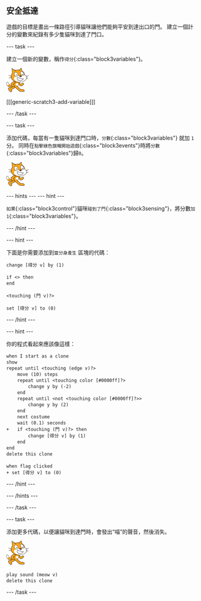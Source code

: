 ## 安全抵達

遊戲的目標是畫出一條路徑引導貓咪讓他們能夠平安到達出口的門。 建立一個計分的變數來紀錄有多少隻貓咪到達了門口。

--- task ---

建立一個新的變數，稱作`得分`{:class="block3variables"}。

![貓咪](images/cat-sprite.png)

[[[generic-scratch3-add-variable]]]

--- /task ---

--- task ---

添加代碼，每當有一隻貓咪到達門口時，`分數`{:class="block3variables"} 就加 `1`分。 同時在`點擊綠色旗幟開始遊戲`{:class="block3events"}時將`分數`{:class="block3variables"}歸`0`。

![貓咪](images/cat-sprite.png)

--- hints ---
 --- hint ---

`如果`{:class="block3control"}貓咪`碰到了門`{:class="block3sensing"}，將分數`加1`{:class="block3variables"}。

--- /hint ---

--- hint ---

下面是你需要添加到`當分身產生` 區塊的代碼：

```blocks3
change [得分 v] by (1)

if <> then
end

<touching (門 v)?>

set [得分 v] to (0)
```

--- /hint ---

--- hint ---

你的程式看起來應該像這樣：

```blocks3
when I start as a clone
show
repeat until <touching (edge v)?>
    move (10) steps
    repeat until <touching color [#0000ff]?>
        change y by (-2)
    end
    repeat until <not <touching color [#0000ff]?>>
        change y by (2)
    end
    next costume
    wait (0.1) seconds
+   if <touching (門 v)?> then
        change [得分 v] by (1)
    end
end
delete this clone

when flag clicked
+ set [得分 v] to (0)
```

--- /hint ---

--- /hints ---

--- /task ---

--- task ---

添加更多代碼，以便讓貓咪到達門時，會發出“喵”的聲音，然後消失。

![貓咪](images/cat-sprite.png)

```blocks3
play sound (meow v)
delete this clone
```

--- /task ---